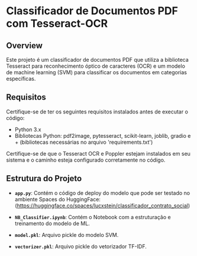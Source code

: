 # Classificador de Documentos PDF com Tesseract-OCR 

## Overview

Este projeto é um classificador de documentos PDF que utiliza a biblioteca Tesseract para reconhecimento óptico de caracteres (OCR) e um modelo de machine learning (SVM) para classificar os documentos em categorias específicas.

## Requisitos

Certifique-se de ter os seguintes requisitos instalados antes de executar o código:

- Python 3.x
- Bibliotecas Python: pdf2image, pytesseract, scikit-learn, joblib, gradio e + (bibliotecas necessárias no arquivo 'requirements.txt')

Certifique-se de que o Tesseract OCR e Poppler estejam instalados em seu sistema e o caminho esteja configurado corretamente no código.

## Estrutura do Projeto

- **`app.py`**: Contém o código de deploy do modelo que pode ser testado no ambiente Spaces do HuggingFace: (https://huggingface.co/spaces/lucxstein/classificador_contrato_social)
  
- **`NB_Classifier.ipynb`**: Contém o Notebook com a estruturação e treinamento do modelo de ML.
  
- **`model.pkl`**: Arquivo pickle do modelo SVM.
  
- **`vectorizer.pkl`**: Arquivo pickle do vetorizador TF-IDF.
